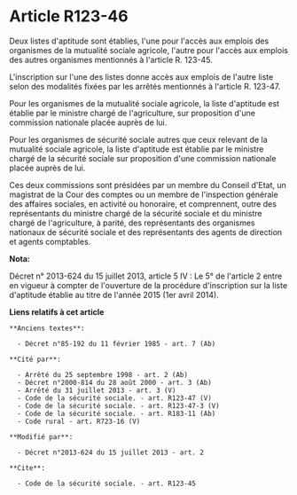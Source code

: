 # Article R123-46

Deux listes d'aptitude sont établies, l'une pour l'accès aux emplois des organismes de la mutualité sociale agricole, l'autre
pour l'accès aux emplois des autres organismes mentionnés à l'article R. 123-45. 

L'inscription sur l'une des listes donne accès aux emplois de l'autre liste selon des modalités fixées par les arrêtés
mentionnés à l'article R. 123-47.  

Pour les organismes de la mutualité sociale agricole, la liste d'aptitude est établie par le ministre chargé de
l'agriculture, sur proposition d'une commission nationale placée auprès de lui. 

Pour les organismes de sécurité sociale autres que ceux relevant de la mutualité sociale agricole, la liste d'aptitude est
établie par le ministre chargé de la sécurité sociale sur proposition d'une commission nationale placée auprès de lui. 

Ces deux commissions sont présidées par un membre du Conseil d'Etat, un magistrat de la Cour des comptes ou un membre de
l'inspection générale des affaires sociales, en activité ou honoraire, et comprennent, outre des représentants du ministre
chargé de la sécurité sociale et du ministre chargé de l'agriculture, à parité, des représentants des organismes nationaux de
sécurité sociale et des représentants des agents de direction et agents comptables.

**Nota:**

Décret n° 2013-624 du 15 juillet 2013, article 5 IV : Le 5° de l'article 2 entre en vigueur à compter de l'ouverture de la
procédure d'inscription sur la liste d'aptitude établie au titre de l'année 2015 (1er avril 2014).

**Liens relatifs à cet article**

	**Anciens textes**:

	  - Décret n°85-192 du 11 février 1985 - art. 7 (Ab)

	**Cité par**:

	  - Arrêté du 25 septembre 1998 - art. 2 (Ab)
	  - Décret n°2000-814 du 28 août 2000 - art. 3 (Ab)
	  - Arrêté du 31 juillet 2013 - art. 3 (V)
	  - Code de la sécurité sociale. - art. R123-47 (V)
	  - Code de la sécurité sociale. - art. R123-47-3 (V)
	  - Code de la sécurité sociale. - art. R183-11 (Ab)
	  - Code rural - art. R723-16 (V)

	**Modifié par**:

	  - Décret n°2013-624 du 15 juillet 2013 - art. 2

	**Cite**:

	  - Code de la sécurité sociale. - art. R123-45
